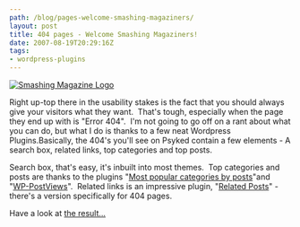 ```yaml
---
path: /blog/pages-welcome-smashing-magaziners/
layout: post
title: 404 pages - Welcome Smashing Magaziners!
date: 2007-08-19T20:29:16Z
tags:
- wordpress-plugins
---
```


[![Smashing Magazine Logo](http://uploads.psyked.co.uk/2007/05/logo.gif)](http://www.smashingmagazine.com/2007/08/17/404-error-pages-reloaded/ "Open link in a new window")

Right up-top there in the usability stakes is the fact that you should always give your visitors what they want.  That's tough, especially when the page they end up with is "Error 404".  I'm not going to go off on a rant about what you can do, but what I do is thanks to a few neat Wordpress Plugins.Basically, the 404's you'll see on Psyked contain a few elements - A search box, related links, top categories and top posts.

Search box, that's easy, it's inbuilt into most themes.  Top categories and posts are thanks to the plugins "[Most popular categories by posts](http://bloghelper.is-there.net/plugins/wordpress/most-popular-categories-by-posts/ "Open link in a new window")"and "[WP-PostViews](http://www.lesterchan.net/portfolio/programming.php "Open link in a new window")".  Related links is an impressive plugin, "[Related Posts](http://www.w-a-s-a-b-i.com/archives/2006/02/02/wordpress-related-entries-20/ "Open link in a new window")" \- there's a version specifically for 404 pages.

Have a look at [the result...](/404 "Open link in the same window")